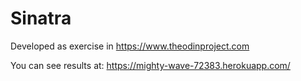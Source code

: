 # Sinatra
Developed as exercise in https://www.theodinproject.com

You can see results at:
https://mighty-wave-72383.herokuapp.com/
